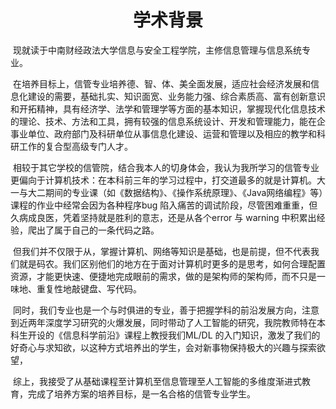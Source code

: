 # <center>学术背景</center>

<p>
&#160;现就读于中南财经政法大学信息与安全工程学院，主修信息管理与信息系统专业。
</p>

<p>
&#160;在培养目标上，信管专业培养德、智、体、美全面发展，适应社会经济发展和信息化建设的需要，基础扎实、知识面宽、业务能力强、综合素质高、富有创新意识和开拓精神，具有经济学、法学和管理学等方面的基本知识，掌握现代化信息技术的理论、技术、方法和工具，拥有较强的信息系统设计、开发和管理能力，能在企事业单位、政府部门及科研单位从事信息化建设、运营和管理以及相应的教学和科研工作的复合型高级专门人才。
</p>

<p>
&#160;相较于其它学校的信管院，结合我本人的切身体会，我认为我所学习的信管专业更偏向于计算机技术：在本科前三年的学习过程中，打交道最多的就是计算机。大一与大二期间的专业课（如《数据结构》、《操作系统原理》、《Java网络编程》等）课程的作业中经常会因为各种程序bug 陷入痛苦的调试阶段，尽管困难重重，但久病成良医，凭着坚持就是胜利的意志，还是从各个error 与 warning 中积累出经验，爬出了属于自己的一条代码之路。
</p>

<p>
&#160;但我们并不仅限于从，掌握计算机、网络等知识是基础，也是前提，但不代表我们就是码农。我们区别他们的地方在于面对计算机时更多的是思考，如何合理配置资源，才能更快速、便捷地完成眼前的需求，做的是架构师的架构师，而不只是一味地、重复性地敲键盘、写代码。
</p>

<p>
&#160;同时，我们专业也是一个与时俱进的专业，善于把握学科的前沿发展方向，注意到近两年深度学习研究的火爆发展，同时带动了人工智能的研究，我院教师特在本科生开设的《信息科学前沿》课程上教授我们ML/DL 的入门知识，激发了我们的好奇心与求知欲，以这种方式培养出的学生，会对新事物保持极大的兴趣与探索欲望，
</p>

<p>
&#160;综上，我接受了从基础课程至计算机至信息管理至人工智能的多维度渐进式教育，完成了培养方案的培养目标，是一名合格的信管专业学生。
</p>

